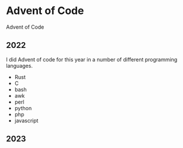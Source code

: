 # Advent of Code
Advent of Code

## 2022
I did Advent of code for this year in a number of different programming languages.
- Rust
- C
- bash
- awk
- perl
- python
- php
- javascript

## 2023
